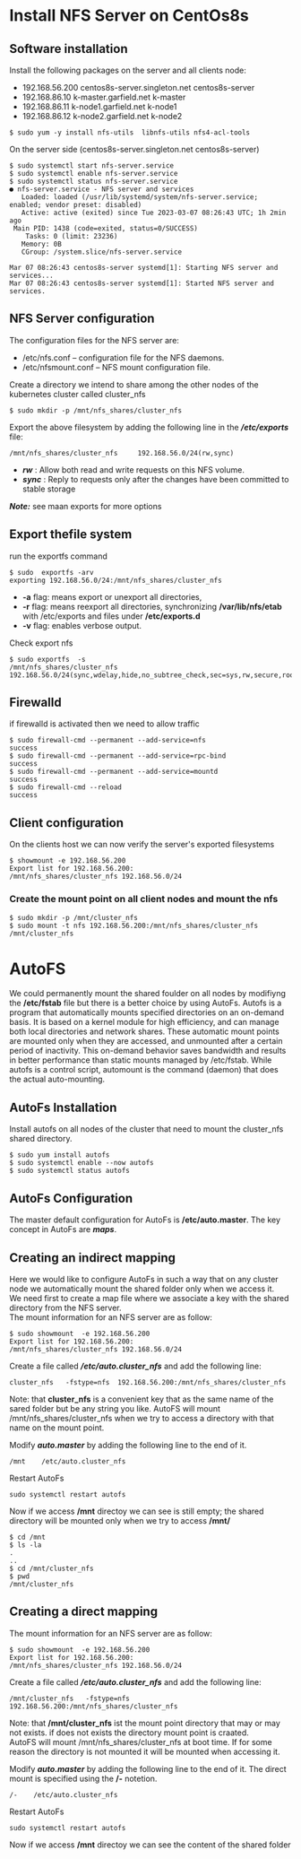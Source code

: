 # Install NFS Server on CentOs8s

## Software installation

Install the following packages on the server and all clients node:

* 192.168.56.200 centos8s-server.singleton.net centos8s-server
* 192.168.86.10  k-master.garfield.net k-master
* 192.168.86.11  k-node1.garfield.net k-node1
* 192.168.86.12  k-node2.garfield.net k-node2


```
$ sudo yum -y install nfs-utils  libnfs-utils nfs4-acl-tools
```

On the server side (centos8s-server.singleton.net centos8s-server)

```
$ sudo systemctl start nfs-server.service
$ sudo systemctl enable nfs-server.service
$ sudo systemctl status nfs-server.service
● nfs-server.service - NFS server and services
   Loaded: loaded (/usr/lib/systemd/system/nfs-server.service; enabled; vendor preset: disabled)
   Active: active (exited) since Tue 2023-03-07 08:26:43 UTC; 1h 2min ago
 Main PID: 1438 (code=exited, status=0/SUCCESS)
    Tasks: 0 (limit: 23236)
   Memory: 0B
   CGroup: /system.slice/nfs-server.service

Mar 07 08:26:43 centos8s-server systemd[1]: Starting NFS server and services...
Mar 07 08:26:43 centos8s-server systemd[1]: Started NFS server and services.

```
## NFS Server configuration

The configuration files for the NFS server are:  

* /etc/nfs.conf      – configuration file for the NFS daemons.
* /etc/nfsmount.conf – NFS mount configuration file.

Create a directory we intend to share among the other nodes of the kubernetes cluster called cluster_nfs
```
$ sudo mkdir -p /mnt/nfs_shares/cluster_nfs
```

Export the above filesystem by adding the following line in the ***/etc/exports*** file:
```
/mnt/nfs_shares/cluster_nfs  	192.168.56.0/24(rw,sync)
```
* ***rw*** :  Allow both read and write requests on this NFS volume.
* ***sync*** : Reply to requests only after the changes have been committed to stable storage 

***Note:*** see maan exports for more options


## Export thefile system
run the exportfs command
```
$ sudo  exportfs -arv
exporting 192.168.56.0/24:/mnt/nfs_shares/cluster_nfs

```
 * **-a** flag:  means export or unexport all directories, 
 * **-r** flag:  means reexport all directories, synchronizing **/var/lib/nfs/etab** with /etc/exports and files under **/etc/exports.d**
 * **-v** flag:  enables verbose output.

Check export nfs
```
$ sudo exportfs  -s
/mnt/nfs_shares/cluster_nfs  192.168.56.0/24(sync,wdelay,hide,no_subtree_check,sec=sys,rw,secure,root_squash,no_all_squash)

```

## Firewalld
if firewalld is activated then we need to allow traffic 

```
$ sudo firewall-cmd --permanent --add-service=nfs
success
$ sudo firewall-cmd --permanent --add-service=rpc-bind
success
$ sudo firewall-cmd --permanent --add-service=mountd
success
$ sudo firewall-cmd --reload
success

```

## Client configuration
On the clients host we can now verify the server's exported filesystems
```
$ showmount -e 192.168.56.200
Export list for 192.168.56.200:
/mnt/nfs_shares/cluster_nfs 192.168.56.0/24
```
### Create the mount point on all client nodes and mount the nfs
```
$ sudo mkdir -p /mnt/cluster_nfs
$ sudo mount -t nfs 192.168.56.200:/mnt/nfs_shares/cluster_nfs /mnt/cluster_nfs
```

# AutoFS
We could permanently mount the shared foulder on all nodes by modifiyng the **/etc/fstab** file but there is a better choice by using AutoFs.
Autofs is a program that automatically mounts specified directories on an on-demand basis. 
It is based on a kernel module for high efficiency, and can manage both local directories and network shares. 
These automatic mount points are mounted only when they are accessed, and unmounted after a certain period of inactivity. 
This on-demand behavior saves bandwidth and results in better performance than static mounts managed by /etc/fstab. 
While autofs is a control script, automount is the command (daemon) that does the actual auto-mounting.

## AutoFs Installation
Install autofs on all nodes of the cluster that need to mount the cluster_nfs shared directory.   

```
$ sudo yum install autofs
$ sudo systemctl enable --now autofs
$ sudo systemctl status autofs
```
## AutoFs Configuration
The master default configuration for AutoFs is **/etc/auto.master**. 
The key concept in AutoFs are ***maps***.  


## Creating an indirect mapping
Here we would like to configure AutoFs in such a way that on any cluster node we automatically mount the shared folder only when we access it.  
We need first to create a map file where we associate a key with the shared directory from the NFS server.  
The mount information for an NFS server are as follow:

```
$ sudo showmount  -e 192.168.56.200
Export list for 192.168.56.200:
/mnt/nfs_shares/cluster_nfs 192.168.56.0/24
```

Create a file called ***/etc/auto.cluster_nfs*** and add the following line:
```
cluster_nfs   -fstype=nfs  192.168.56.200:/mnt/nfs_shares/cluster_nfs

```
Note: that **cluster_nfs** is a convenient key that as the same name of the sared folder but be any string you like.
AutoFS will mount /mnt/nfs_shares/cluster_nfs when we try to access a directory with that name on the mount point.

Modify ***auto.master*** by adding the following line to the end of it.  

```
/mnt    /etc/auto.cluster_nfs
```
Restart AutoFs  
```
sudo systemctl restart autofs
```
Now if we access **/mnt** directoy we can see is still empty; the shared directory will be mounted only when we try to access **/mnt/<key>**

```
$ cd /mnt 
$ ls -la
.
..
$ cd /mnt/cluster_nfs
$ pwd 
/mnt/cluster_nfs
```

## Creating a direct mapping

The mount information for an NFS server are as follow:

```
$ sudo showmount  -e 192.168.56.200
Export list for 192.168.56.200:
/mnt/nfs_shares/cluster_nfs 192.168.56.0/24
```

Create a file called ***/etc/auto.cluster_nfs*** and add the following line:
```
/mnt/cluster_nfs   -fstype=nfs  192.168.56.200:/mnt/nfs_shares/cluster_nfs

```
Note: that **/mnt/cluster_nfs** ist the mount point directory that may or may not exists. if does not exists the directory mount point is craated.  
AutoFS will mount /mnt/nfs_shares/cluster_nfs at boot time. If for some reason the directory is not mounted it will be mounted when accessing it.

Modify ***auto.master*** by adding the following line to the end of it.
The direct mount is specified using the **/-** notetion.

```
/-    /etc/auto.cluster_nfs
```

Restart AutoFs
```
sudo systemctl restart autofs
```
Now if we access **/mnt** directoy we can see the content of the shared folder
